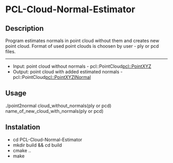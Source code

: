 # PCL-Cloud-Normal-Estimator
## Description
Program estimates normals in point cloud without them and creates new point cloud. Format of used point clouds is choosen by user - ply or pcd files.

---

+ Input: point cloud without normals - pcl::PointCloud<pcl::PointXYZ>
+ Output: point cloud with added estimated normals - pcl::PointCloud<pcl::PointXYZINormal>

## Usage
./point2normal cloud_without_normals(ply or pcd) name_of_new_cloud_with_normals(ply or pcd)

## Instalation
+ cd PCL-Cloud-Normal-Estimator
+ mkdir build && cd build
+ cmake ..
+ make 
